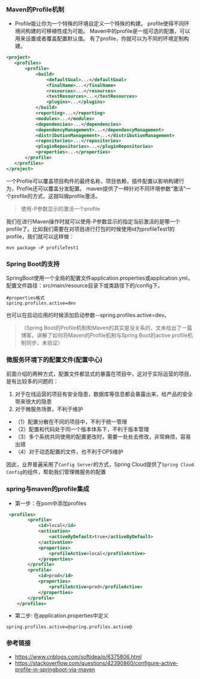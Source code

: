 ### Maven的Profile机制
- Profile能让你为一个特殊的环境自定义一个特殊的构建。
profile使得不同环境间构建的可移植性成为可能。
Maven中的profile是一组可选的配置，可以用来设置或者覆盖配置默认值。
有了profile，你就可以为不同的环境定制构建。

```xml
<project>
   <profiles>
       <profile>
           <build>
               <defaultGoal>...</defaultGoal>
               <finalName>...</finalName>
               <resources>...</resources>
               <testResources>...</testResources>
               <plugins>...</plugins>
           </build>
           <reporting>...</reporting>
           <modules>...</modules>
           <dependencies>...</dependencies>
           <dependencyManagement>...</dependencyManagement>
           <distributionManagement>...</distributionManagement>
           <repositories>...</repositories>
           <pluginRepositories>...</pluginRepositories>
           <properties>...</properties>
       </profile>
   </profiles>
</project>  
```
一个Profile可以覆盖项目构件的最终名称，项目依赖，插件配置以影响构建行为，Profile还可以覆盖分发配置。
maven提供了一种针对不同环境参数“激活”一个profile的方式，这就叫做profile激活。

> 使用-P参数显示的激活一个profile

我们在进行Maven操作时就可以使用-P参数显示的指定当前激活的是哪一个profile了。比如我们需要在对项目进行打包的时候使用id为profileTest1的profile，我们就可以这样做：

```
mvn package –P profileTest1 
```



### Spring Boot的支持

SpringBoot使用一个全局的配置文件application.properties或application.yml，
配置文件路径：src/main/resource目录下或类路径下的/config下。

```
#properties格式
spring.profiles.active=dev
```

也可以在启动应用的时候添加启动参数--spring.profiles.active=dev。

>（️Spring Boot的Profile机制和Maven的其实是没关系的，文末给出了一篇博客，讲解了如何将Maven的Profile机制与Spring Boot的active profile机制同步，未验证）

### 微服务环境下的配置文件(配置中心)
前面介绍的两种方式，配置文件都显式的暴露在项目中，这对于实际运营的项目，是有比较多的问题的：

1. 对于在线运营的项目有安全隐患，数据库等信息都会暴露出来，给产品的安全带来很大的隐患
2. 对于微服务场景，不利于维护
  - （1）配置分散在不同的项目中，不利于统一管理
  - （2）配置和代码处于同一个版本体系下，不利于版本管理
  - （3）多个系统共同使用的配置更改时，需要一处处去修改，非常麻烦，容易出错
  - （4）对于动态配置的文件，也不利于OPS维护

因此，业界普遍采用了`Config Server`的方式，Spring Cloud提供了`Spring Cloud Config`的组件，帮助我们管理微服务的配置

### spring与maven的profile集成
- 第一步：在pom中添加profiles


```xml
 <profiles>
        <profile>
            <id>local</id>
            <activation>
                <activeByDefault>true</activeByDefault>
            </activation>
            <properties>
                <profileActive>local</profileActive>
            </properties>
        </profile>
        <profile>
            <id>prod</id>
            <properties>
                <profileActive>prod</profileActive>
            </properties>
        </profile>
    </profiles>
```    
- 第二步: 在application.properties中定义

```
spring.profiles.active=@spring.profiles.active@
```


### 参考链接
- https://www.cnblogs.com/softidea/p/6375806.html
- https://stackoverflow.com/questions/42390860/configure-active-profile-in-springboot-via-maven